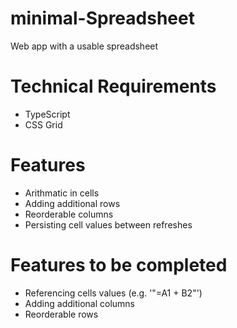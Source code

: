 # minimal-Spreadsheet
Web app with a usable spreadsheet

# Technical Requirements
- TypeScript
- CSS Grid

# Features
- Arithmatic in cells
- Adding additional rows
- Reorderable columns
- Persisting cell values between refreshes

# Features to be completed
- Referencing cells values (e.g. '"=A1 + B2"')
- Adding additional columns
- Reorderable rows
